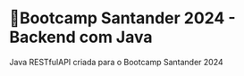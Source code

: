 # 📍Bootcamp Santander 2024 - Backend com Java
<p>Java RESTfulAPI criada para o Bootcamp Santander 2024</p>
